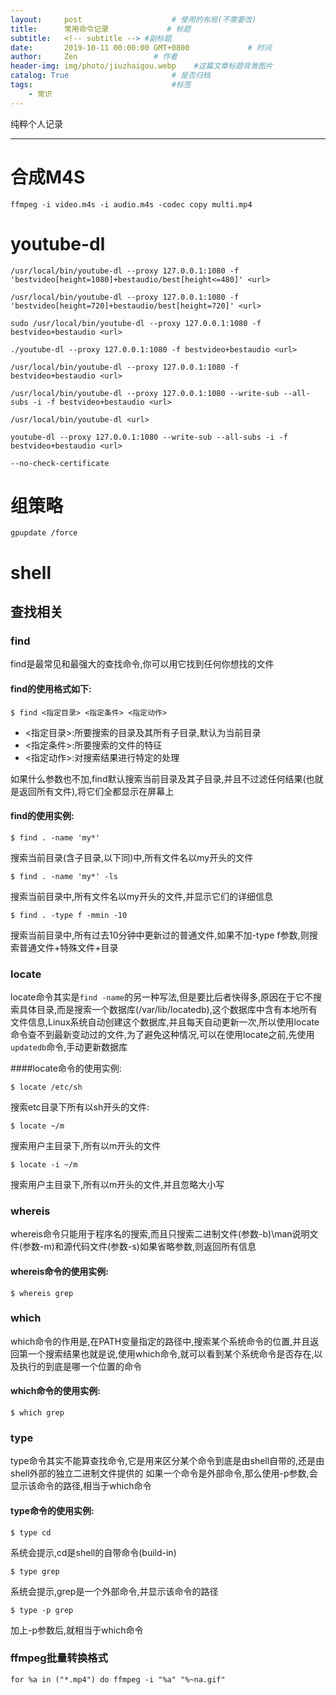 ```yaml
---
layout:     post                    # 使用的布局(不需要改)
title:      常用命令记录             # 标题
subtitle:   <!-- subtitle --> #副标题
date:       2019-10-11 00:00:00 GMT+0800             # 时间
author:     Zen                 # 作者
header-img: img/photo/jiuzhaigou.webp    #这篇文章标题背景图片
catalog: True                       # 是否归档
tags:                               #标签
    - 常识
---
```


纯粹个人记录

----

# 合成M4S
`ffmpeg -i video.m4s -i audio.m4s -codec copy multi.mp4`

# youtube-dl

`/usr/local/bin/youtube-dl --proxy 127.0.0.1:1080 -f 'bestvideo[height=1080]+bestaudio/best[height<=480]' <url>`

`/usr/local/bin/youtube-dl --proxy 127.0.0.1:1080 -f 'bestvideo[height=720]+bestaudio/best[height=720]' <url>`

`sudo /usr/local/bin/youtube-dl --proxy 127.0.0.1:1080 -f bestvideo+bestaudio <url>`

`./youtube-dl --proxy 127.0.0.1:1080 -f bestvideo+bestaudio <url>`

`/usr/local/bin/youtube-dl --proxy 127.0.0.1:1080 -f bestvideo+bestaudio <url>`

`/usr/local/bin/youtube-dl --proxy 127.0.0.1:1080 --write-sub --all-subs -i -f bestvideo+bestaudio <url>`

`/usr/local/bin/youtube-dl <url>`

`youtube-dl --proxy 127.0.0.1:1080 --write-sub --all-subs -i -f bestvideo+bestaudio <url>`

`--no-check-certificate`

# 组策略

`gpupdate /force`

# shell

## 查找相关


### find

find是最常见和最强大的查找命令,你可以用它找到任何你想找的文件

#### find的使用格式如下:

`$ find <指定目录> <指定条件> <指定动作>`
+ <指定目录>:所要搜索的目录及其所有子目录,默认为当前目录
+ <指定条件>:所要搜索的文件的特征
+ <指定动作>:对搜索结果进行特定的处理

如果什么参数也不加,find默认搜索当前目录及其子目录,并且不过滤任何结果(也就是返回所有文件),将它们全都显示在屏幕上

#### find的使用实例:

`$ find . -name 'my*'`

搜索当前目录(含子目录,以下同)中,所有文件名以my开头的文件

`$ find . -name 'my*' -ls`

搜索当前目录中,所有文件名以my开头的文件,并显示它们的详细信息

`$ find . -type f -mmin -10`

搜索当前目录中,所有过去10分钟中更新过的普通文件,如果不加-type f参数,则搜索普通文件+特殊文件+目录

### locate

locate命令其实是`find -name`的另一种写法,但是要比后者快得多,原因在于它不搜索具体目录,而是搜索一个数据库(/var/lib/locatedb),这个数据库中含有本地所有文件信息,Linux系统自动创建这个数据库,并且每天自动更新一次,所以使用locate命令查不到最新变动过的文件,为了避免这种情况,可以在使用locate之前,先使用`updatedb`命令,手动更新数据库

####locate命令的使用实例:

`$ locate /etc/sh`

搜索etc目录下所有以sh开头的文件:

`$ locate ~/m`

搜索用户主目录下,所有以m开头的文件

`$ locate -i ~/m`

搜索用户主目录下,所有以m开头的文件,并且忽略大小写

### whereis

whereis命令只能用于程序名的搜索,而且只搜索二进制文件(参数-b)\man说明文件(参数-m)和源代码文件(参数-s)如果省略参数,则返回所有信息

#### whereis命令的使用实例:

`$ whereis grep`

### which

which命令的作用是,在PATH变量指定的路径中,搜索某个系统命令的位置,并且返回第一个搜索结果也就是说,使用which命令,就可以看到某个系统命令是否存在,以及执行的到底是哪一个位置的命令

#### which命令的使用实例:

`$ which grep`

### type

type命令其实不能算查找命令,它是用来区分某个命令到底是由shell自带的,还是由shell外部的独立二进制文件提供的
如果一个命令是外部命令,那么使用-p参数,会显示该命令的路径,相当于which命令

#### type命令的使用实例:

`$ type cd`

系统会提示,cd是shell的自带命令(build-in)

`$ type grep`

系统会提示,grep是一个外部命令,并显示该命令的路径

`$ type -p grep`

加上-p参数后,就相当于which命令

### ffmpeg批量转换格式

`for %a in ("*.mp4") do ffmpeg -i "%a" "%~na.gif"`
